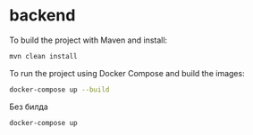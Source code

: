 # backend 
To build the project with Maven and install:
```bash
mvn clean install
```
To run the project using Docker Compose and build the images:
```bash
docker-compose up --build
```
Без билда
```bash
docker-compose up
```
